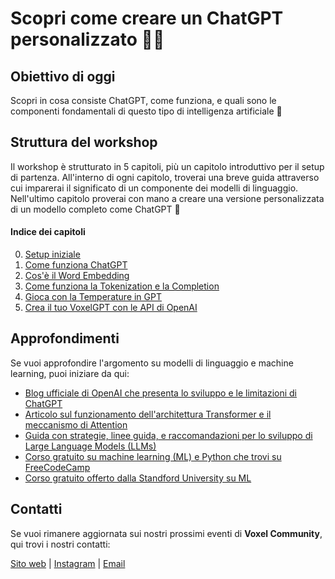 # Scopri come creare un ChatGPT personalizzato 👩‍💻

## Obiettivo di oggi
Scopri in cosa consiste ChatGPT, come funziona, e quali sono le componenti fondamentali di questo tipo di intelligenza artificiale 🧠


## Struttura del workshop
Il workshop è strutturato in 5 capitoli, più un capitolo introduttivo per il setup di partenza. All'interno di ogni capitolo, troverai una breve guida attraverso cui imparerai il significato di un componente dei modelli di linguaggio. Nell'ultimo capitolo proverai con mano a creare una versione personalizzata di un modello completo come ChatGPT 🤩

#### Indice dei capitoli

0. [Setup iniziale](00-setup)
1. [Come funziona ChatGPT](01-come-funziona-gpt)
2. [Cos'è il Word Embedding](02-embedding)
3. [Come funziona la Tokenization e la Completion](03-tokenization)
4. [Gioca con la Temperature in GPT](04-temperature)
5. [Crea il tuo VoxelGPT con le API di OpenAI](05-openai)

## Approfondimenti

Se vuoi approfondire l'argomento su modelli di linguaggio e machine learning, puoi iniziare da qui:

* [Blog ufficiale di OpenAI che presenta lo sviluppo e le limitazioni di ChatGPT](https://openai.com/blog/chatgpt)
* [Articolo sul funzionamento dell'architettura Transformer e il meccanismo di Attention](https://towardsdatascience.com/all-you-need-to-know-about-attention-and-transformers-in-depth-understanding-part-1-552f0b41d021)
* [Guida con strategie, linee guida, e raccomandazioni per lo sviluppo di Large Language Models (LLMs)](https://github.com/brexhq/prompt-engineering)
* [Corso gratuito su machine learning (ML) e Python che trovi su FreeCodeCamp](https://www.freecodecamp.org/learn/machine-learning-with-python)
* [Corso gratuito offerto dalla Standford University su ML](https://www.coursera.org/learn/machine-learning)


## Contatti

Se vuoi rimanere aggiornata sui nostri prossimi eventi di **Voxel Community**, qui trovi i nostri contatti:

[Sito web](https://www.voxel.community) |
[Instagram](https://instagram.com/voxelcommunity) | [Email](hello@voxel.community)
